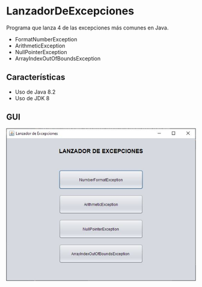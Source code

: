 # LanzadorDeExcepciones

Programa que lanza 4 de las excepciones más comunes en Java.

* FormatNumberException
* ArithmeticException
* NullPointerException
* ArrayIndexOutOfBoundsException

## Características

* Uso de Java 8.2
* Uso de JDK 8

## GUI

![Lanzador de Excepciones](Image.JPG)
